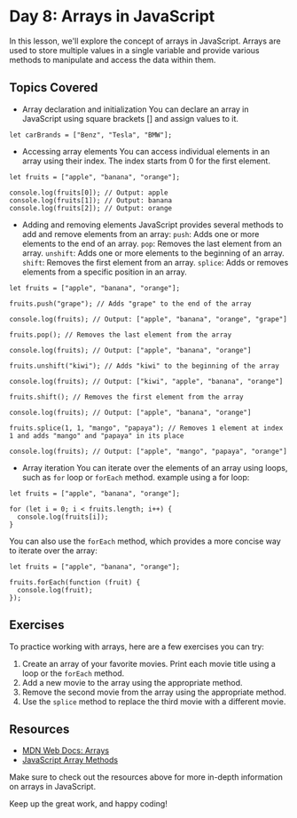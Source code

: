 # Day 8: Arrays in JavaScript

In this lesson, we'll explore the concept of arrays in JavaScript. Arrays are used to store multiple values in a single variable and provide various methods to manipulate and access the data within them.

## Topics Covered

- Array declaration and initialization
You can declare an array in JavaScript using square brackets [] and assign values to it. 
```
let carBrands = ["Benz", "Tesla", "BMW"];
```
- Accessing array elements
You can access individual elements in an array using their index. The index starts from 0 for the first element. 
```
let fruits = ["apple", "banana", "orange"];

console.log(fruits[0]); // Output: apple
console.log(fruits[1]); // Output: banana
console.log(fruits[2]); // Output: orange

```
- Adding and removing elements
JavaScript provides several methods to add and remove elements from an array:
    `push`: Adds one or more elements to the end of an array.
    `pop`: Removes the last element from an array.
    `unshift`: Adds one or more elements to the beginning of an array.
    `shift`: Removes the first element from an array.
    `splice`: Adds or removes elements from a specific position in an array.
    
```
let fruits = ["apple", "banana", "orange"];

fruits.push("grape"); // Adds "grape" to the end of the array

console.log(fruits); // Output: ["apple", "banana", "orange", "grape"]

fruits.pop(); // Removes the last element from the array

console.log(fruits); // Output: ["apple", "banana", "orange"]

fruits.unshift("kiwi"); // Adds "kiwi" to the beginning of the array

console.log(fruits); // Output: ["kiwi", "apple", "banana", "orange"]

fruits.shift(); // Removes the first element from the array

console.log(fruits); // Output: ["apple", "banana", "orange"]

fruits.splice(1, 1, "mango", "papaya"); // Removes 1 element at index 1 and adds "mango" and "papaya" in its place

console.log(fruits); // Output: ["apple", "mango", "papaya", "orange"]

```

- Array iteration
You can iterate over the elements of an array using loops, such as `for` loop or `forEach` method. example using a for loop:

```
let fruits = ["apple", "banana", "orange"];

for (let i = 0; i < fruits.length; i++) {
  console.log(fruits[i]);
}

```

You can also use the `forEach` method, which provides a more concise way to iterate over the array:
```
let fruits = ["apple", "banana", "orange"];

fruits.forEach(function (fruit) {
  console.log(fruit);
});

```
## Exercises

To practice working with arrays, here are a few exercises you can try:

1. Create an array of your favorite movies. Print each movie title using a loop or the `forEach` method.
2. Add a new movie to the array using the appropriate method.
3. Remove the second movie from the array using the appropriate method.
4. Use the `splice` method to replace the third movie with a different movie.

## Resources

- [MDN Web Docs: Arrays](https://developer.mozilla.org/en-US/docs/Web/JavaScript/Reference/Global_Objects/Array)
- [JavaScript Array Methods](https://www.w3schools.com/js/js_array_methods.asp)

Make sure to check out the resources above for more in-depth information on arrays in JavaScript.

Keep up the great work, and happy coding!